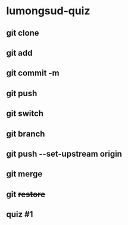 # lumongsud-quiz
## git clone
## git add 
## git commit -m
## git push
## git switch
## git branch
## git push --set-upstream origin 
## git merge
## git ~~restore~~
## quiz #1
